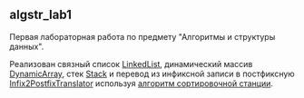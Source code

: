 ## algstr_lab1

Первая лабораторная работа по предмету "Алгоритмы и структуры данных".

Реализован связный список [LinkedList](https://github.com/NolikTop/algstr_lab1/blob/master/src/list/LinkedList.cs), 
динамический массив [DynamicArray](https://github.com/NolikTop/algstr_lab1/blob/master/src/dynamicArray/DynamicArray.cs), 
стек [Stack](https://github.com/NolikTop/algstr_lab1/blob/master/src/stack/Stack.cs) и 
перевод из инфиксной записи в постфиксную [Infix2PostfixTranslator](https://github.com/NolikTop/algstr_lab1/blob/master/src/infix2Postfix/Infix2PostfixTranslator.cs)
используя [алгоритм сортировочной станции](https://ru.wikipedia.org/wiki/%D0%90%D0%BB%D0%B3%D0%BE%D1%80%D0%B8%D1%82%D0%BC_%D1%81%D0%BE%D1%80%D1%82%D0%B8%D1%80%D0%BE%D0%B2%D0%BE%D1%87%D0%BD%D0%BE%D0%B9_%D1%81%D1%82%D0%B0%D0%BD%D1%86%D0%B8%D0%B8).